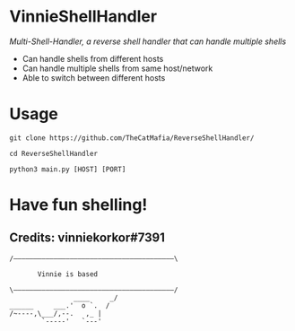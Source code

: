 # VinnieShellHandler
*Multi-Shell-Handler, a reverse shell handler that can handle multiple shells*

* Can handle shells from different hosts
* Can handle multiple shells from same host/network
* Able to switch between different hosts

# Usage

```
git clone https://github.com/TheCatMafia/ReverseShellHandler/
```

```
cd ReverseShellHandler
```

```
python3 main.py [HOST] [PORT]
```

# Have fun shelling!

## Credits: **vinniekorkor#7391**

```
/‒‒‒‒‒‒‒‒‒‒‒‒‒‒‒‒‒‒‒‒‒‒‒‒‒‒‒‒‒‒‒‒‒‒‒‒‒‒‒‒\  

       Vinnie is based 
 
\‒‒‒‒‒‒‒‒‒‒‒‒‒‒‒‒‒‒‒‒‒‒‒‒‒‒‒‒‒‒‒‒‒‒‒‒‒‒‒‒/ 
                ____     _/ 
______     ___.'  o `.  / 
/~----,\___/,--.   ,_ | 
        `-----'   `---'  
```
